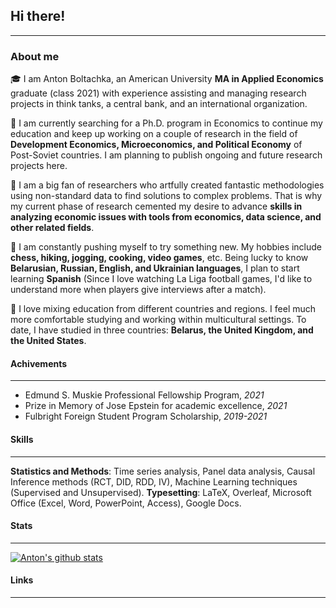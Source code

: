 ## Hi there!
---
### About me

🎓 I am Anton Boltachka, an American University **MA in Applied Economics** graduate (class 2021) with experience assisting and managing research projects in think tanks, a central bank, and an international organization.

🔭  I am currently searching for a Ph.D. program in Economics to continue my education and keep up working on a couple of research in the field of **Development Economics, Microeconomics, and Political Economy** of Post-Soviet countries. I am planning to publish ongoing and future research projects here.

🌱  I am a big fan of researchers who artfully created fantastic methodologies using non-standard data to find solutions to complex problems. That is why my current phase of research cemented my desire to advance **skills in analyzing economic issues with tools from economics, data science, and other related fields**. 

📖 I am constantly pushing myself to try something new. My hobbies include **chess, hiking, jogging, cooking, video games**, etc. Being lucky to know **Belarusian, Russian, English, and Ukrainian languages**, I plan to start learning **Spanish** (Since I love watching La Liga football games, I'd like to understand more when players give interviews after a match).

🚀 I love mixing education from different countries and regions. I feel much more comfortable studying and working within multicultural settings. To date, I have studied in three countries: **Belarus, the United Kingdom, and the United States**.


#### Achivements
---
- Edmund S. Muskie Professional Fellowship Program, *2021*
- Prize in Memory of Jose Epstein for academic excellence, *2021*
- Fulbright Foreign Student Program Scholarship, *2019-2021*
  
#### Skills
---

**Statistics and Methods**: Time series analysis, Panel data analysis, Causal Inference methods (RCT, DID, RDD, IV), Machine Learning techniques (Supervised and Unsupervised).
**Typesetting**: LaTeX, Overleaf, Microsoft Office (Excel, Word, PowerPoint, Access), Google Docs.


#### Stats
---
[![Anton's github stats](https://github-readme-stats.vercel.app/api?username=aboltachka&count_private=true&show_icons=true&theme=radical&hide_rank=false)](https://github.com/anuraghazra/github-readme-stats)

#### Links
---



